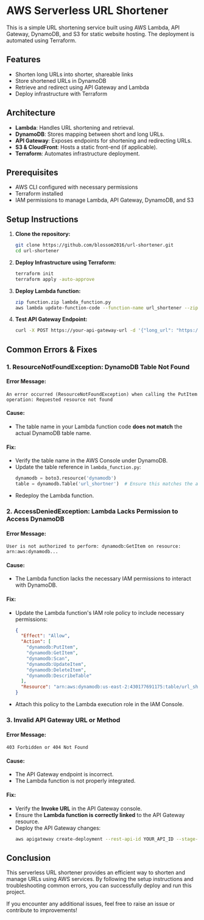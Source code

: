 # AWS Serverless URL Shortener

This is a simple URL shortening service built using AWS Lambda, API Gateway, DynamoDB, and S3 for static website hosting. The deployment is automated using Terraform.

## Features
- Shorten long URLs into shorter, shareable links
- Store shortened URLs in DynamoDB
- Retrieve and redirect using API Gateway and Lambda
- Deploy infrastructure with Terraform

## Architecture
- **Lambda**: Handles URL shortening and retrieval.
- **DynamoDB**: Stores mapping between short and long URLs.
- **API Gateway**: Exposes endpoints for shortening and redirecting URLs.
- **S3 & CloudFront**: Hosts a static front-end (if applicable).
- **Terraform**: Automates infrastructure deployment.

## Prerequisites
- AWS CLI configured with necessary permissions
- Terraform installed
- IAM permissions to manage Lambda, API Gateway, DynamoDB, and S3

## Setup Instructions

1. **Clone the repository:**
   ```sh
   git clone https://github.com/blossom2016/url-shortener.git
   cd url-shortener
   ```

2. **Deploy Infrastructure using Terraform:**
   ```sh
   terraform init
   terraform apply -auto-approve
   ```

3. **Deploy Lambda function:**
   ```sh
   zip function.zip lambda_function.py
   aws lambda update-function-code --function-name url_shortener --zip-file fileb://function.zip
   ```

4. **Test API Gateway Endpoint:**
   ```sh
   curl -X POST https://your-api-gateway-url -d '{"long_url": "https://example.com"}'
   ```

## Common Errors & Fixes

### 1. **ResourceNotFoundException: DynamoDB Table Not Found**
#### **Error Message:**
```
An error occurred (ResourceNotFoundException) when calling the PutItem operation: Requested resource not found
```
#### **Cause:**
- The table name in your Lambda function code **does not match** the actual DynamoDB table name.

#### **Fix:**
- Verify the table name in the AWS Console under DynamoDB.
- Update the table reference in `lambda_function.py`:
  ```python
  dynamodb = boto3.resource('dynamodb')
  table = dynamodb.Table('url_shortner')  # Ensure this matches the actual table name
  ```
- Redeploy the Lambda function.

### 2. **AccessDeniedException: Lambda Lacks Permission to Access DynamoDB**
#### **Error Message:**
```
User is not authorized to perform: dynamodb:GetItem on resource: arn:aws:dynamodb...
```
#### **Cause:**
- The Lambda function lacks the necessary IAM permissions to interact with DynamoDB.

#### **Fix:**
- Update the Lambda function's IAM role policy to include necessary permissions:
  ```json
  {
    "Effect": "Allow",
    "Action": [
      "dynamodb:PutItem",
      "dynamodb:GetItem",
      "dynamodb:Scan",
      "dynamodb:UpdateItem",
      "dynamodb:DeleteItem",
      "dynamodb:DescribeTable"
    ],
    "Resource": "arn:aws:dynamodb:us-east-2:430177691175:table/url_shortner"
  }
  ```
- Attach this policy to the Lambda execution role in the IAM Console.

### 3. **Invalid API Gateway URL or Method**
#### **Error Message:**
```
403 Forbidden or 404 Not Found
```
#### **Cause:**
- The API Gateway endpoint is incorrect.
- The Lambda function is not properly integrated.

#### **Fix:**
- Verify the **Invoke URL** in the API Gateway console.
- Ensure the **Lambda function is correctly linked** to the API Gateway resource.
- Deploy the API Gateway changes:
  ```sh
  aws apigateway create-deployment --rest-api-id YOUR_API_ID --stage-name prod
  ```

## Conclusion
This serverless URL shortener provides an efficient way to shorten and manage URLs using AWS services. By following the setup instructions and troubleshooting common errors, you can successfully deploy and run this project.

If you encounter any additional issues, feel free to raise an issue or contribute to improvements!

